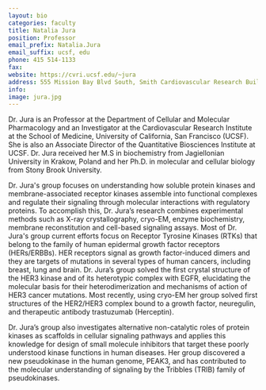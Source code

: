 ```yaml
---
layout: bio
categories: faculty
title: Natalia Jura
position: Professor
email_prefix: Natalia.Jura
email_suffix: ucsf, edu
phone: 415 514-1133
fax:
website: https://cvri.ucsf.edu/~jura
address: 555 Mission Bay Blvd South, Smith Cardiovascular Research Building, Room 452W <br>San Francisco, CA 94158
info:
image: jura.jpg
---
```




Dr. Jura is an Professor at the Department of Cellular and Molecular Pharmacology and an Investigator at the Cardiovascular Research Institute at the School of Medicine, University of California, San Francisco (UCSF). She is also an Associate Director of the Quantitative Biosciences Institute at UCSF. Dr. Jura received her M.S in biochemistry from Jagiellonian University in Krakow, Poland and her Ph.D. in molecular and cellular biology from Stony Brook University.

Dr. Jura's group focuses on understanding how soluble protein kinases and membrane-associated receptor kinases assemble into functional complexes and regulate their signaling through molecular interactions with regulatory proteins. To accomplish this, Dr. Jura’s research combines experimental methods such as X-ray crystallography, cryo-EM, enzyme biochemistry, membrane reconstitution and cell-based signaling assays. Most of Dr. Jura's group current efforts focus on Receptor Tyrosine Kinases (RTKs) that belong to the family of human epidermal growth factor receptors (HERs/ERBBs). HER receptors signal as growth factor-induced dimers and they are targets of mutations in several types of human cancers, including breast, lung and brain. Dr. Jura’s group solved the first crystal structure of the HER3 kinase and of its heterotypic complex with EGFR, elucidating the molecular basis for their heterodimerization and mechanisms of action of HER3 cancer mutations. Most recently, using cryo-EM her group solved first structures of the HER2/HER3 complex bound to a growth factor, neuregulin, and therapeutic antibody trastuzumab (Herceptin).

Dr. Jura’s group also investigates alternative non-catalytic roles of protein kinases as scaffolds in cellular signaling pathways and applies this knowledge for design of small molecule inhibitors that target these poorly understood kinase functions in human diseases. Her group discovered a new pseudokinase in the human genome, PEAK3, and has contributed to the molecular understanding of signaling by the Tribbles (TRIB) family of pseudokinases.
